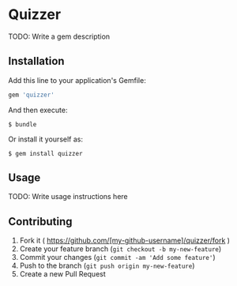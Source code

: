 # Quizzer

TODO: Write a gem description

## Installation

Add this line to your application's Gemfile:

```ruby
gem 'quizzer'
```

And then execute:

    $ bundle

Or install it yourself as:

    $ gem install quizzer

## Usage

TODO: Write usage instructions here

## Contributing

1. Fork it ( https://github.com/[my-github-username]/quizzer/fork )
2. Create your feature branch (`git checkout -b my-new-feature`)
3. Commit your changes (`git commit -am 'Add some feature'`)
4. Push to the branch (`git push origin my-new-feature`)
5. Create a new Pull Request
